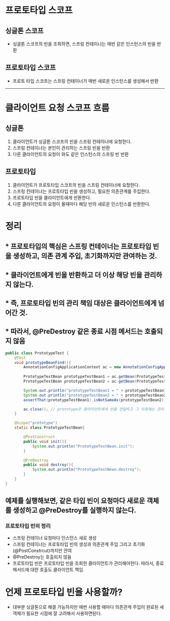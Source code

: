 # 프로토타입 스코프


## 싱글톤 스코프
* 싱글톤 스코프의 빈을 조회하면, 스프링 컨테이너는 매번 같은 인스턴스의 빈을 반환

## 프로토타입 스코프
* 프로토 타입 스코프는 스프링 컨테이너가 매번 새로운 인스턴스를 생성해서 반환

---------------------------------------------

# 클라이언트 요청 스코프 흐름

## 싱글톤
1. 클라이언트가 싱글톤 스코프의 빈을 스프링 컨테이너에 요청한다.
2. 스프링 컨테이너는 본인이 관리하는 스프링 빈을 반환
3. 다른 클라이언트의 요청이 와도 같은 인스턴스의 스프링 빈 반환

## 프로토타입
1. 클라이언트가 프로토타입 스코프의 빈을 스프링 컨테이너에 요청한다.
2. 스프링 컨테이너는 프로토타입 빈을 생성하고, 필요한 의존관계를 주입한다.
3. 프로토타입 빈을 클라이언트에게 반환한다.
4. 다른 클라이언트의 요청이 올때마다 해당 빈의 새로운 인스턴스를 반환한다.


# 정리
## * 프로토타입의 핵심은 스프링 컨테이너는 프로토타입 빈을 생성하고, 의존 관계 주입, 초기화까지만 관여하는 것.
## * 클라이언트에게 빈을 반환하고 더 이상 해당 빈을 관리하지 않는다.
## * 즉, 프로토타입 빈의 관리 책임 대상은 클라이언트에게 넘어간 것.
## * 따라서, @PreDestroy 같은 종료 시점 메서드는 호출되지 않음

```java
public class PrototypeTest {
    @Test
    void prototypeBeanFind(){
        AnnotationConfigApplicationContext ac = new AnnotationConfigApplicationContext(PrototypeTestBean.class);
        
        PrototypeTestBean prototypeTestBean1 = ac.getBean(PrototypeTestBean.class);
        PrototypeTestBean prototypeTestBean2 = ac.getBean(PrototypeTestBean.class);

        System.out.println("prototypeTestBean1 = " + prototypeTestBean1);
        System.out.println("prototypeTestBean2 = " + prototypeTestBean2);
        assertThat(prototypeTestBean1).isNotSameAs(prototypeTestBean2);

        ac.close(); // prototype은 클라이언트에게 빈을 전달하고 그 이후에는 관리 안하기 때문에 호출되지 않음
    }

    @Scope("prototype")
    static class PrototypeTestBean{

        @PostConstruct
        public void init(){
            System.out.println("PrototypeTestBean.init");
        }

        @PreDestroy
        public void destroy(){
            System.out.println("PrototypeTestBean.destroy");
        }
    }
}
```

## 예제를 실행해보면, 같은 타입 빈이 요청마다 새로운 객체를 생성하고 @PreDestroy를 실행하지 않는다. 

### 프로토타입 빈의 정리
* 스프링 컨테이너 요청마다 인스턴스 새로 생성
* 스프링 컨테이너는 프로토타입 빈의 생성과 의존관계 주입 그리고 초기화(@PostConstrcut)까지만 관여
* @PreDestroy는 호출되지 않음
* 프로토타입 빈은 프로토타입 빈을 조회한 클라이언트가 관리해야한다. 따라서, 종료 메서드에 대한 호출도 클라이언트 책임.

# 언제 프로토타입 빈을 사용할까?
* 대부분 싱글톤으로 해결 가능하지만 매번 사용할 때마다 의존관계 주입이 완료된 새 객체가 필요한 시점에 잘 고려해서 사용하면된다.